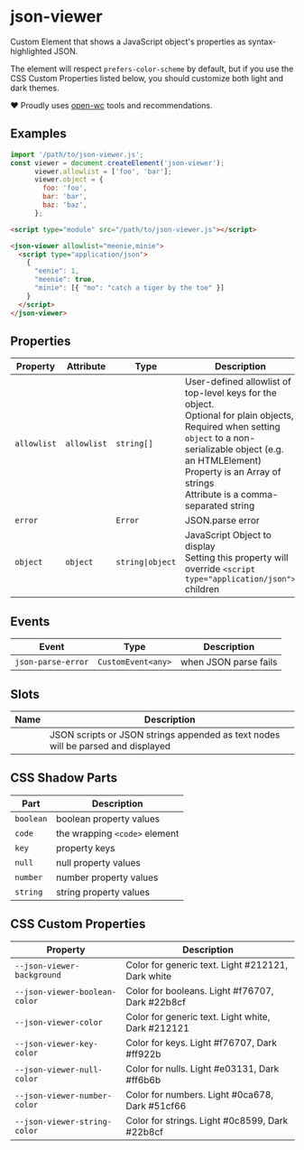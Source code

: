 # json-viewer

Custom Element that shows a JavaScript object's properties as syntax-highlighted JSON.

The element will respect `prefers-color-scheme` by default, but if you use the
CSS Custom Properties listed below, you should customize both light and dark themes.

❤️ Proudly uses [open-wc](https://open-wc.org) tools and recommendations.

## Examples

```javascript
import '/path/to/json-viewer.js';
const viewer = document.createElement('json-viewer');
      viewer.allowlist = ['foo', 'bar'];
      viewer.object = {
        foo: 'foo',
        bar: 'bar',
        baz: 'baz',
      };
```

```html
<script type="module" src="/path/to/json-viewer.js"></script>

<json-viewer allowlist="meenie,minie">
  <script type="application/json">
    {
      "eenie": 1,
      "meenie": true,
      "minie": [{ "mo": "catch a tiger by the toe" }]
    }
  </script>
</json-viewer>
```

## Properties

| Property    | Attribute   | Type             | Description                                      |
|-------------|-------------|------------------|--------------------------------------------------|
| `allowlist` | `allowlist` | `string[]`       | User-defined allowlist of top-level keys for the object.<br />Optional for plain objects,<br />Required when setting `object` to a non-serializable object (e.g. an HTMLElement)<br />Property is an Array of strings<br />Attribute is a comma-separated string |
| `error`     |             | `Error`          | JSON.parse error                                 |
| `object`    | `object`    | `string\|object` | JavaScript Object to display<br />Setting this property will override `<script type="application/json">` children |

## Events

| Event              | Type               | Description           |
|--------------------|--------------------|-----------------------|
| `json-parse-error` | `CustomEvent<any>` | when JSON parse fails |

## Slots

| Name | Description                                      |
|------|--------------------------------------------------|
|      | JSON scripts or JSON strings appended as text nodes will be parsed and displayed |

## CSS Shadow Parts

| Part      | Description                   |
|-----------|-------------------------------|
| `boolean` | boolean property values       |
| `code`    | the wrapping `<code>` element |
| `key`     | property keys                 |
| `null`    | null property values          |
| `number`  | number property values        |
| `string`  | string property values        |

## CSS Custom Properties

| Property                      | Description                                      |
|-------------------------------|--------------------------------------------------|
| `--json-viewer-background`    | Color for generic text. Light #212121, Dark white |
| `--json-viewer-boolean-color` | Color for booleans. Light #f76707, Dark #22b8cf  |
| `--json-viewer-color`         | Color for generic text. Light white, Dark #212121 |
| `--json-viewer-key-color`     | Color for keys. Light #f76707, Dark #ff922b      |
| `--json-viewer-null-color`    | Color for nulls. Light #e03131, Dark #ff6b6b     |
| `--json-viewer-number-color`  | Color for numbers. Light #0ca678, Dark #51cf66   |
| `--json-viewer-string-color`  | Color for strings. Light #0c8599, Dark #22b8cf   |
